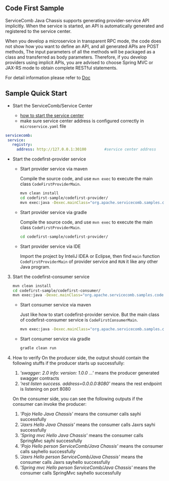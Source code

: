 ## Code First Sample

ServiceComb Java Chassis supports generating provider-service API implicitly. When the service is started, an API is automatically generated and registered to the service center.

When you develop a microservice in transparent RPC mode, the code does not show how you want to define an API, and all generated APIs are POST methods, The input parameters of all the methods will be packaged as a class and transferred as body parameters. Therefore, if you develop providers using implicit APIs, you are advised to choose Spring MVC or JAX-RS mode to obtain complete RESTful statements.

For detail information please refer to [Doc](https://docs.servicecomb.io/java-chassis/zh_CN/build-provider/code-first/)



## Sample Quick Start

* Start the ServiceComb/Service Center

   - [how to start the service center](http://servicecomb.apache.org/docs/products/service-center/install/)
   - make sure service center address is configured correctly in `microservice.yaml` file

```yaml
servicecomb:
 service:
   registry:
     address: http://127.0.0.1:30100		#service center address
```

* Start the codefirst-provider service

   - Start provider service via maven

      Compile the source code, and use `mvn exec` to execute the main class `CodeFirstProviderMain`.

      ```bash
      mvn clean install
      cd codefirst-sample/codefirst-provider/
      mvn exec:java -Dexec.mainClass="org.apache.servicecomb.samples.codefirst.provider.CodeFirstProviderMain"
      ```

   - Start provider service via gradle

      Compile the source code, and use `mvn exec` to execute the main class `CodeFirstProviderMain`.

      ```bash
      cd codefirst-sample/codefirst-provider/
      
      ```

   - Start provider service via IDE

      Import the project by InteliJ IDEA or Eclipse, then find `main` function `CodeFirstProviderMain` of provider service and `RUN` it like any other Java program.

3. Start the codefirst-consumer service

   ```bash
   mvn clean install
   cd codefirst-sample/codefirst-consumer/
   mvn exec:java -Dexec.mainClass="org.apache.servicecomb.samples.codefirst.consumer.CodeFirstConsumerMain"
   ```

   - Start consumer service via maven

      Just like how to start codefirst-provider service. But the main class of codefirst-consumer service is `CodeFirstConsumerMain`.

      ```bash
      mvn exec:java -Dexec.mainClass="org.apache.servicecomb.samples.codefirst.consumer.CodeFirstConsumerMain"
      ```

   - Start consumer service via gradle

      ```bash
      gradle clean run
      ```

4. How to verify
   On the producer side, the output should contain the following stuffs if the producer starts up successfully:
   1. *'swagger: 2.0 info: version: 1.0.0 ...'* means the producer generated swagger contracts
   2. *'rest listen success. address=0.0.0.0:8080'* means the rest endpoint is listening on port 8080
   
   On the consumer side, you can see the following outputs if the consumer can invoke the producer:
   1. *'Pojo Hello Java Chassis'* means the consumer calls sayhi successfully 
   2. *'Jaxrs Hello Java Chassis'* means the consumer calls Jaxrs sayhi successfully
   3. *'Spring mvc Hello Java Chassis'* means the consumer calls SpringMvc sayhi successfully
   4. *'Pojo Hello person ServiceComb/Java Chassis'* means the consumer calls sayhello successfully
   5. *'Jaxrs Hello person ServiceComb/Java Chassis'* means the consumer calls Jaxrs sayhello successfully
   6. *'Spring mvc Hello person ServiceComb/Java Chassis'* means the consumer calls SpringMvc sayhello successfully